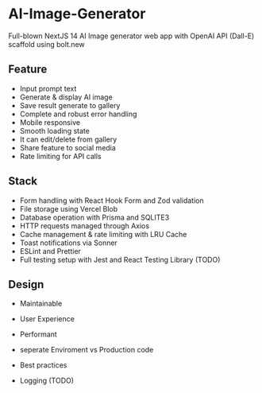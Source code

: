 # AI-Image-Generator
Full-blown NextJS 14 AI Image generator web app with OpenAI API (Dall-E) scaffold using bolt.new

## Feature
- Input prompt text 
- Generate & display AI image 
- Save result generate to gallery 
- Complete and robust error handling 
- Mobile responsive 
- Smooth loading state 
- It can edit/delete from gallery 
- Share feature to social media 
- Rate limiting for API calls

## Stack
- Form handling with React Hook Form and Zod validation
- File storage using Vercel Blob
- Database operation with Prisma and SQLITE3
- HTTP requests managed through Axios
- Cache management & rate limiting with LRU Cache
- Toast notifications via Sonner
- ESLint and Prettier
- Full testing setup with Jest and React Testing Library (TODO)

## Design
- Maintainable
- User Experience
- Performant
- seperate Enviroment vs Production code
- Best practices

- Logging (TODO)
